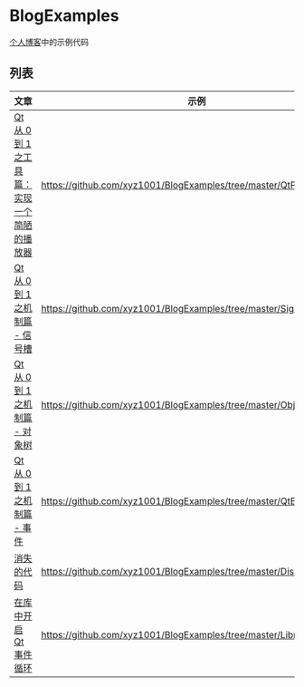 # BlogExamples

[个人博客](http://xyz1001.xyz/)中的示例代码

## 列表

| 文章                                                                                  | 示例                                                                |
| ------------------------------------------------------------------------------------- | ------------------------------------------------------------------- |
| [Qt 从 0 到 1 之工具篇：实现一个简陋的播放器](http://xyz1001.xyz/articles/16527.html) | https://github.com/xyz1001/BlogExamples/tree/master/QtPlayer        |
| [Qt 从 0 到 1 之机制篇 - 信号槽](http://xyz1001.xyz/articles/19581.html)              | https://github.com/xyz1001/BlogExamples/tree/master/SignalsAndSlots |
| [Qt 从 0 到 1 之机制篇 - 对象树](http://xyz1001.xyz/articles/44230.html)              | https://github.com/xyz1001/BlogExamples/tree/master/ObjectTrees     |
| [Qt 从 0 到 1 之机制篇 - 事件](http://xyz1001.xyz/articles/11422.html)                | https://github.com/xyz1001/BlogExamples/tree/master/QtEvent         |
| [消失的代码](https://xyz1001.xyz/articles/58691.html)                                 | https://github.com/xyz1001/BlogExamples/tree/master/DisapperedCode  |
| [在库中开启 Qt 事件循环](http://xyz1001.xyz/articles/64676.html)                      | https://github.com/xyz1001/BlogExamples/tree/master/LibraryWithQt   |
